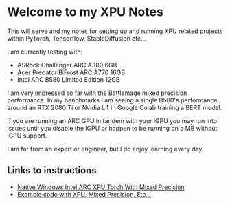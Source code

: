 # Welcome to my XPU Notes

This will serve and my notes for setting up and running XPU related projects within PyTorch, Tensorflow, StableDiffusion etc...

I am currently testing with:

- ASRock Challenger ARC A380 6GB
- Acer Predator BiFrost ARC A770 16GB
- Intel ARC B580 Limited Edition 12GB

I am very impressed so far with the Battlemage mixed precision performance. In my benchmarks I am seeing a single B580's performance around an RTX 2080 Ti or Nvidia L4 in Google Colab training a BERT model.

If you are running an ARC GPU in tandem with your iGPU you may run into issues until you disable the iGPU or happen to be running on a MB without iGPU support.

I am far from an expert or engineer, but I do enjoy learning every day.

## Links to instructions
* <a href="Native-Windows-Intel-ARC-XPU-Torch-With Mixed-Precision.md">Native Windows Intel ARC XPU Torch With Mixed Precision</a>
* <a href="Examples/readme.md">Example code with XPU, Mixed Precision, Etc...</a>